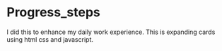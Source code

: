 # Progress_steps
I did this to enhance my daily work experience. This is expanding cards using html css and javascript. 
